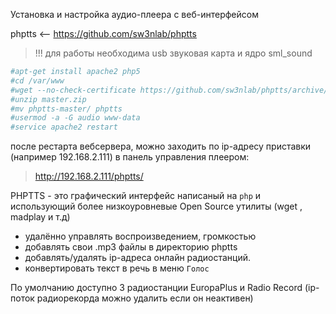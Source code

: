 Установка и настройка аудио-плеера с веб-интерфейсом

phptts <-- https://github.com/sw3nlab/phptts

> !!! для работы необходима usb звуковая карта и ядро sml_sound

```php
#apt-get install apache2 php5
#cd /var/www
#wget --no-check-certificate https://github.com/sw3nlab/phptts/archive/refs/heads/master.zip
#unzip master.zip
#mv phptts-master/ phptts
#usermod -a -G audio www-data
#service apache2 restart
```

после рестарта вебсервера, можно заходить по ip-адресу приставки (например 192.168.2.111) в панель управления плеером:
>http://192.168.2.111/phptts/

PHPTTS - это графический интерфейс написаный на `php` и использующий более низкоуровневые Open Source утилиты (wget , madplay и т.д)
+ удалённо управлять воспроизведением, громкостью
+ добавлять свои .mp3 файлы в директорию phptts 
+ добавлять/удалять ip-адреса онлайн радиостанций.
+ конвертировать текст в речь в меню `Голос`

По умолчанию доступно 3 радиостанции EuropaPlus и Radio Record (ip-поток радиорекорда можно удалить если он неактивен)
